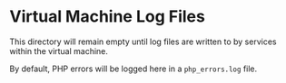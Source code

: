 # Virtual Machine Log Files

This directory will remain empty until log files are written to by services within the virtual machine.

By default, PHP errors will be logged here in a `php_errors.log` file.
